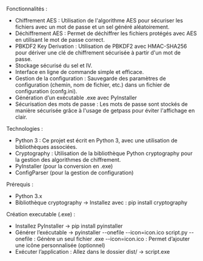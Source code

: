 Fonctionnalités :
-  Chiffrement AES :  Utilisation de l'algorithme AES pour sécuriser les fichiers avec un mot de passe et un sel généré aléatoirement.
-  Déchiffrement AES : Permet de déchiffrer les fichiers protégés avec AES en utilisant le mot de passe correct.
-  PBKDF2 Key Derivation : Utilisation de PBKDF2 avec HMAC-SHA256 pour dériver une clé de chiffrement sécurisée à partir d'un mot de passe.
-  Stockage sécurisé du sel et IV.
-  Interface en ligne de commande simple et efficace.
-  Gestion de la configuration : Sauvegarde des paramètres de configuration (chemin, nom de fichier, etc.) dans un fichier de configuration (confg.ini).
-  Génération d’un exécutable .exe avec PyInstaller
-  Sécurisation des mots de passe : Les mots de passe sont stockés de manière sécurisée grâce à l'usage de getpass pour éviter l'affichage en clair.

Technologies :
-  Python 3 : Ce projet est écrit en Python 3, avec une utilisation de bibliothèques associées.
-  Cryptography : Utilisation de la bibliothèque Python cryptography pour la gestion des algorithmes de chiffrement.
-  PyInstaller (pour la conversion en .exe)
-  ConfigParser (pour la gestion de configuration)

Prérequis :
-  Python 3.x
-  Bibliothèque cryptography → Installez avec : pip install cryptography

Création executable (.exe) :
-  Installez PyInstaller → pip install pyinstaller
-  Générer l’exécutable → pyinstaller --onefile --icon=icon.ico script.py
     --onefile : Génère un seul fichier .exe
     --icon=icon.ico : Permet d’ajouter une icône personnalisée (optionnel)
-  Exécuter l’application : Allez dans le dossier dist/ → script.exe
